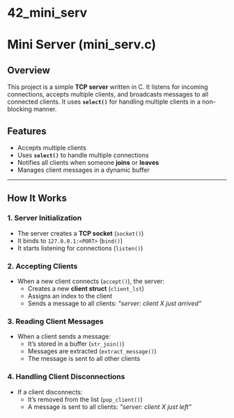 # 42_mini_serv

# Mini Server (mini_serv.c)

## Overview
This project is a simple **TCP server** written in C. It listens for incoming connections, accepts multiple clients, and broadcasts messages to all connected clients. It uses **`select()`** for handling multiple clients in a non-blocking manner.

## Features
- Accepts multiple clients
- Uses **`select()`** to handle multiple connections
- Notifies all clients when someone **joins** or **leaves**
- Manages client messages in a dynamic buffer

---

## How It Works
### 1. **Server Initialization**
- The server creates a **TCP socket** (`socket()`)
- It binds to `127.0.0.1:<PORT>` (`bind()`)
- It starts listening for connections (`listen()`)

### 2. **Accepting Clients**
- When a new client connects (`accept()`), the server:
  - Creates a new **client struct** (`client_lst`)
  - Assigns an index to the client
  - Sends a message to all clients: _"server: client X just arrived"_

### 3. **Reading Client Messages**
- When a client sends a message:
  - It’s stored in a buffer (`str_join()`)
  - Messages are extracted (`extract_message()`)
  - The message is sent to all other clients

### 4. **Handling Client Disconnections**
- If a client disconnects:
  - It’s removed from the list (`pop_client()`)
  - A message is sent to all clients: _"server: client X just left"_
